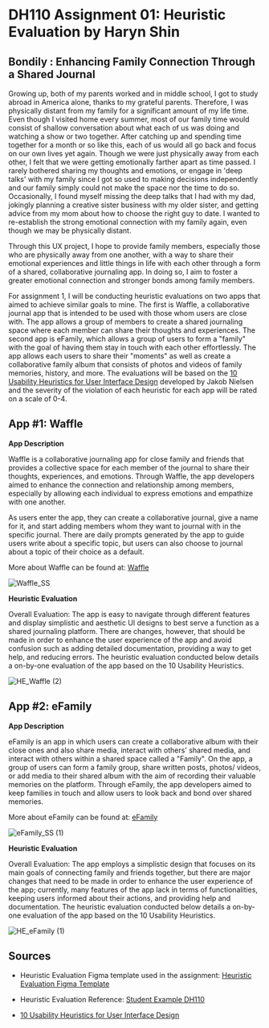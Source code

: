 # DH110 Assignment 01: Heuristic Evaluation by Haryn Shin
## Bondily : Enhancing Family Connection Through a Shared Journal

Growing up, both of my parents worked and in middle school, I got to study abroad in America alone, thanks to my grateful parents. Therefore, I was physically distant from my family for a significant amount of my life time. Even though I visited home every summer, most of our family time would consist of shallow conversation about what each of us was doing and watching a show or two together. After catching up and spending time together for a month or so like this, each of us would all go back and focus on our own lives yet again. Though we were just physically away from each other, I felt that we were getting emotionally farther apart as time passed. I rarely bothered sharing my thoughts and emotions, or engage in 'deep talks' with my family since I got so used to making decisions independently and our family simply could not make the space nor the time to do so. Occasionally, I found myself missing the deep talks that I had with my dad, jokingly planning a creative sister business with my older sister, and getting advice from my mom about how to choose the right guy to date. I wanted to re-establish the strong emotional connection with my family again, even though we may be physically distant. 

Through this UX project, I hope to provide family members, especially those who are physically away from one another, with a way to share their emotional experiences and little things in life with each other through a form of a shared, collaborative journaling app. In doing so, I aim to foster a greater emotional connection and stronger bonds among family members. 

For assignment 1, I will be conducting heuristic evaluations on two apps that aimed to achieve similar goals to mine. The first is Waffle, a collaborative journal app that is intended to be used with those whom users are close with. The app allows a group of members to create a shared journaling space where each member can share their thoughts and experiences. The second app is eFamily, which allows a group of users to form a "family" with the goal of having them stay in touch with each other effortlessly. The app allows each users to share their "moments" as well as create a collaborative family album that consists of photos and videos of family memories, history, and more. The evaluations will be based on the [10 Usability Heuristics for User Interface Design](https://www.nngroup.com/articles/ten-usability-heuristics/) developed by Jakob Nielsen and the severity of the violation of each heuristic for each app will be rated on a scale of 0-4. 

## App #1: Waffle

**App Description**

Waffle is a collaborative journaling app for close family and friends that provides a collective space for each member of the journal to share their thoughts, experiences, and emotions. Through Waffle, the app developers aimed to enhance the connection and relationship among members, especially by allowing each individual to express emotions and empathize with one another. 

As users enter the app, they can create a collaborative journal, give a name for it, and start adding members whom they want to journal with in the specific journal. There are daily prompts generated by the app to guide users write about a specific topic, but users can also choose to journal about a topic of their choice as a default. 

More about Waffle can be found at: [Waffle](https://www.wafflejournal.com/)

![Waffle_SS](https://user-images.githubusercontent.com/116034969/231018005-deb8daa4-b2d6-465a-ae42-992a2b798d22.svg)


**Heuristic Evaluation**

Overall Evaluation: The app is easy to navigate through different features and display simplistic and aesthetic UI designs to best serve a function as a shared journaling platform. There are changes, however, that should be made in order to enhance the user experience of the app and avoid confusion such as adding detailed documentation, providing a way to get help, and reducing errors. The heuristic evaluation conducted below details a on-by-one evaluation of the app based on the 10 Usability Heuristics. 

![HE_Waffle (2)](https://user-images.githubusercontent.com/116034969/231019820-336ebdf5-6e14-4da0-b6d7-df69150a785a.svg)

## App #2: eFamily

**App Description**

eFamily is an app in which users can create a collaborative album with their close ones and also share media, interact with others' shared media, and interact with others within a shared space called a "Family". On the app, a group of users can form a family group, share written posts, photos/ videos, or add media to their shared album with the aim of recording their valuable memories on the platform. Through eFamily, the app developers aimed to keep families in touch and allow users to look back and bond over shared memories. 

More about eFamily can be found at: [eFamily](https://efamily.com/)

![eFamily_SS (1)](https://user-images.githubusercontent.com/116034969/231019642-e6a8b2b7-f473-4290-a8d3-a7f80df6920d.svg)

**Heuristic Evaluation**

Overall Evaluation: The app employs a simplistic design that focuses on its main goals of connecting family and friends together, but there are major changes that need to be made in order to enhance the user experience of the app; currently, many features of the app lack in terms of functionalities, keeping users informed about their actions, and providing help and documentation. The heuristic evaluation conducted below details a on-by-one evaluation of the app based on the 10 Usability Heuristics. 

![HE_eFamily (1)](https://user-images.githubusercontent.com/116034969/231019851-2a73b3ea-fff9-47d9-9fe6-f835a279b439.svg)


## Sources
- Heuristic Evaluation Figma template used in the assignment: [Heuristic Evaluation Figma Template](https://www.figma.com/file/g8hJpDc61WY0BNdVdoox2e/Heuristic-Evaluation-Template-(Community)?node-id=0-1&t=eeGRHpMkiYAkZdUU-0)

- Heuristic Evaluation Reference: [Student Example DH110](https://github.com/JoyHsieh/DH110-JoyHsieh-Assignment01/blob/main/README.md)

- [10 Usability Heuristics for User Interface Design](https://www.nngroup.com/articles/ten-usability-heuristics/)












